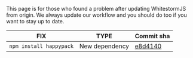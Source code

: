 This page is for those who found a problem after updating WhitestormJS from origin. We always update our workflow and you should do too if you want to stay up to date.

  FIX                     |  TYPE           | Commit sha
 ------------------------ | --------------- | --------------
 `npm install happypack`  | New dependency  | [e8d4140](https://github.com/WhitestormJS/whitestorm.js/commit/e8d4140081968981771247be2b02cc9162fbca2d)